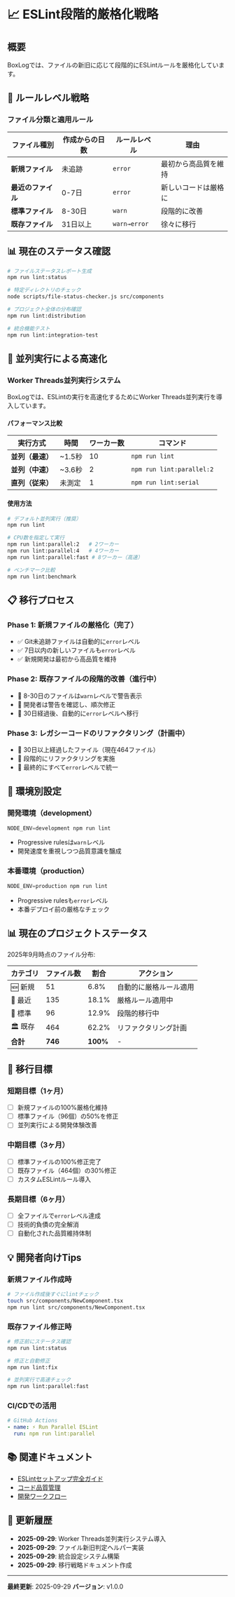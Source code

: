 # 📈 ESLint段階的厳格化戦略

## 概要

BoxLogでは、ファイルの新旧に応じて段階的にESLintルールを厳格化しています。

## 🎯 ルールレベル戦略

### ファイル分類と適用ルール

| ファイル種別       | 作成からの日数 | ルールレベル | 理由                 |
| ------------------ | -------------- | ------------ | -------------------- |
| **新規ファイル**   | 未追跡         | `error`      | 最初から高品質を維持 |
| **最近のファイル** | 0-7日          | `error`      | 新しいコードは厳格に |
| **標準ファイル**   | 8-30日         | `warn`       | 段階的に改善         |
| **既存ファイル**   | 31日以上       | `warn→error` | 徐々に移行           |

## 📊 現在のステータス確認

```bash
# ファイルステータスレポート生成
npm run lint:status

# 特定ディレクトリのチェック
node scripts/file-status-checker.js src/components

# プロジェクト全体の分布確認
npm run lint:distribution

# 統合機能テスト
npm run lint:integration-test
```

## 🚀 並列実行による高速化

### Worker Threads並列実行システム

BoxLogでは、ESLintの実行を高速化するためにWorker Threads並列実行を導入しています。

#### パフォーマンス比較

| 実行方式         | 時間   | ワーカー数 | コマンド                  |
| ---------------- | ------ | ---------- | ------------------------- |
| **並列（最速）** | ~1.5秒 | 10         | `npm run lint`            |
| **並列（中速）** | ~3.6秒 | 2          | `npm run lint:parallel:2` |
| **直列（従来）** | 未測定 | 1          | `npm run lint:serial`     |

#### 使用方法

```bash
# デフォルト並列実行（推奨）
npm run lint

# CPU数を指定して実行
npm run lint:parallel:2   # 2ワーカー
npm run lint:parallel:4   # 4ワーカー
npm run lint:parallel:fast # 8ワーカー（高速）

# ベンチマーク比較
npm run lint:benchmark
```

## 📋 移行プロセス

### Phase 1: 新規ファイルの厳格化（完了）

- ✅ Git未追跡ファイルは自動的に`error`レベル
- ✅ 7日以内の新しいファイルも`error`レベル
- ✅ 新規開発は最初から高品質を維持

### Phase 2: 既存ファイルの段階的改善（進行中）

- 🔄 8-30日のファイルは`warn`レベルで警告表示
- 🔄 開発者は警告を確認し、順次修正
- 🔄 30日経過後、自動的に`error`レベルへ移行

### Phase 3: レガシーコードのリファクタリング（計画中）

- 📅 30日以上経過したファイル（現在464ファイル）
- 📅 段階的にリファクタリングを実施
- 📅 最終的にすべて`error`レベルで統一

## 🔧 環境別設定

### 開発環境（development）

```javascript
NODE_ENV=development npm run lint
```

- Progressive rulesは`warn`レベル
- 開発速度を重視しつつ品質意識を醸成

### 本番環境（production）

```javascript
NODE_ENV=production npm run lint
```

- Progressive rulesも`error`レベル
- 本番デプロイ前の厳格なチェック

## 📊 現在のプロジェクトステータス

2025年9月時点のファイル分布:

| カテゴリ | ファイル数 | 割合     | アクション             |
| -------- | ---------- | -------- | ---------------------- |
| 🆕 新規  | 51         | 6.8%     | 自動的に厳格ルール適用 |
| 📅 最近  | 135        | 18.1%    | 厳格ルール適用中       |
| 📝 標準  | 96         | 12.9%    | 段階的移行中           |
| 🏛️ 既存  | 464        | 62.2%    | リファクタリング計画   |
| **合計** | **746**    | **100%** | -                      |

## 🎯 移行目標

### 短期目標（1ヶ月）

- [ ] 新規ファイルの100%厳格化維持
- [ ] 標準ファイル（96個）の50%を修正
- [ ] 並列実行による開発体験改善

### 中期目標（3ヶ月）

- [ ] 標準ファイルの100%修正完了
- [ ] 既存ファイル（464個）の30%修正
- [ ] カスタムESLintルール導入

### 長期目標（6ヶ月）

- [ ] 全ファイルで`error`レベル達成
- [ ] 技術的負債の完全解消
- [ ] 自動化された品質維持体制

## 💡 開発者向けTips

### 新規ファイル作成時

```bash
# ファイル作成後すぐにlintチェック
touch src/components/NewComponent.tsx
npm run lint src/components/NewComponent.tsx
```

### 既存ファイル修正時

```bash
# 修正前にステータス確認
npm run lint:status

# 修正と自動修正
npm run lint:fix

# 並列実行で高速チェック
npm run lint:parallel:fast
```

### CI/CDでの活用

```yaml
# GitHub Actions
- name: ⚡ Run Parallel ESLint
  run: npm run lint:parallel
```

## 📚 関連ドキュメント

- [ESLintセットアップ完全ガイド](./ESLINT_SETUP_COMPLETE.md)
- [コード品質管理](./CODE_QUALITY.md)
- [開発ワークフロー](./DEVELOPMENT_WORKFLOW.md)

## 🔄 更新履歴

- **2025-09-29**: Worker Threads並列実行システム導入
- **2025-09-29**: ファイル新旧判定ヘルパー実装
- **2025-09-29**: 統合設定システム構築
- **2025-09-29**: 移行戦略ドキュメント作成

---

**最終更新**: 2025-09-29
**バージョン**: v1.0.0
